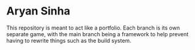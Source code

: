 # Aryan Sinha
This repository is meant to act like a portfolio. Each branch is its own separate game, with the main branch being a framework to help prevent having to rewrite things such as the build system.
